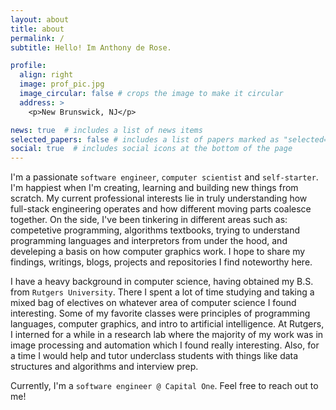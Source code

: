 ```yaml
---
layout: about
title: about
permalink: /
subtitle: Hello! Im Anthony de Rose.

profile:
  align: right
  image: prof_pic.jpg
  image_circular: false # crops the image to make it circular
  address: >
    <p>New Brunswick, NJ</p>

news: true  # includes a list of news items
selected_papers: false # includes a list of papers marked as "selected={true}"
social: true  # includes social icons at the bottom of the page
---
```

I'm a passionate `software engineer`, `computer scientist` and `self-starter`. I'm happiest when I'm creating, learning and building new things from scratch. My current professional interests lie in truly understanding how full-stack engineering operates and how different moving parts coalesce together. On the side, I've been tinkering in different areas such as: competetive programming, algorithms textbooks, trying to understand programming languages and interpretors from under the hood, and develeping a basis on how computer graphics work. I hope to share my findings, writings, blogs, projects and repositories I find noteworthy here. 

I have a heavy background in computer science, having obtained my B.S. from `Rutgers University`. There I spent a lot of time studying and taking a mixed bag of electives on whatever area of computer science I found interesting. Some of my favorite classes were principles of programming languages, computer graphics, and intro to artificial intelligence. At Rutgers, I interned for a while in a research lab where the majority of my work was in image processing and automation which I found really interesting. Also, for a time I would help and tutor underclass students with things like data structures and algorithms and interview prep. 

Currently, I'm a `software engineer @ Capital One`. Feel free to reach out to me!
